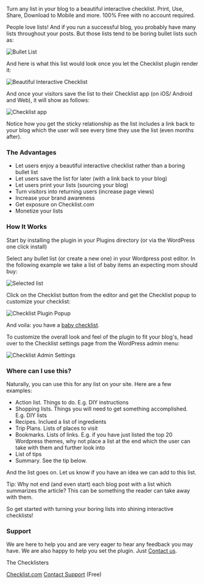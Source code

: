 Turn any list in your blog to a beautiful interactive checklist. Print, Use, Share, Download to Mobile and more. 100% Free with no account required.

People love lists! And if you run a successful blog, you probably have many lists throughout your posts. But those lists tend to be boring bullet lists such as:

![Bullet List](assets/screenshot-1.png "We all have these boring bullet lists throughout our blog")

And here is what this list would look once you let the Checklist plugin render it:

![Beautiful Interactive Checklist](assets/screenshot-2.png "With the Checklist Plugin you have a beautiful interactive checklist")

And once your visitors save the list to their Checklist app (on iOS/ Android and Web), it will show as follows:

![Checklist app](assets/screenshot-6.png "The Checklist app shows your list with a link back to your post")

Notice how you get the sticky relationship as the list includes a link back to your blog which the user will see every time they use the list (even months after).

### The Advantages
* Let users enjoy a beautiful interactive checklist rather than a boring bullet list
* Let users save the list for later (with a link back to your blog)
* Let users print your lists (sourcing your blog)
* Turn visitors into returning users (increase page views)
* Increase your brand awareness
* Get exposure on Checklist.com 
* Monetize your lists

### How It Works

Start by installing the plugin in your Plugins directory (or via the WordPress one click install)

Select any bullet list (or create a new one) in your Wordpress post editor. In the following example we take a list of baby items an expecting mom should buy:

![Selected list](assets/screenshot-3.png "Select any lists in the Wordpress post editor")

Click on the Checklist button from the editor and get the Checklist popup to customize your checklist:

![Checklist Plugin Popup](assets/screenshot-4.png "Click on the Checklist button from the Wordpress editor to get the customization popup")

And voila: you have a [baby checklist](https://checklist.com/baby-checklist/). 

To customize the overall look and feel of the plugin to fit your blog's, head over to the Checklist settings page from the WordPress admin menu:

![Checklist Admin Settings](assets/screenshot-5.png "The Checklist Plugin Settings page allows you to customize the plugin to fit your blog look and feel")

### Where can I use this?

Naturally, you can use this for any list on your site. Here are a few examples:
* Action list. Things to do. E.g. DIY instructions
* Shopping lists. Things you will need to get something accomplished. E.g. DIY lists
* Recipes. Inclued a list of ingredients
* Trip Plans. Lists of places to visit
* Bookmarks. Lists of links. E.g. if you have just listed the top 20 Wordpress themes, why not place a list at the end which the user can take with them and further look into
* List of tips
* Summary. See the tip below.

And the list goes on. Let us know if you have an idea we can add to this list.

Tip: Why not end (and even start) each blog post with a list which summarizes the article? This can be something the reader can take away with them.

So get started with turning your boring lists into shining interactive checklists!

### Support

We are here to help you and are very eager to hear any feedback you may have. We are also happy to help you set the plugin. Just [Contact us](https://checklist.com/contact/).

The Checklisters

[Checklist.com](https://checklist.com)
[Contact Support](https://checklist.com/contact/) (Free)
